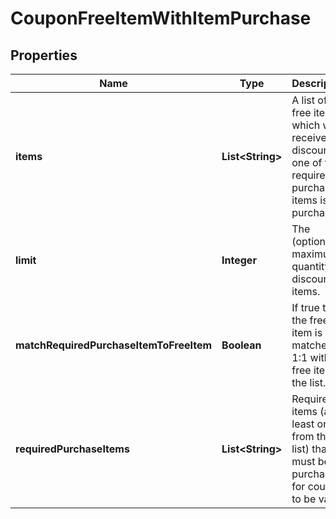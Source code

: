 

# CouponFreeItemWithItemPurchase


## Properties

| Name | Type | Description | Notes |
|------------ | ------------- | ------------- | -------------|
|**items** | **List&lt;String&gt;** | A list of free items which will receive a discount if one of the required purchase items is purchased. |  [optional] |
|**limit** | **Integer** | The (optional) maximum quantity of discounted items. |  [optional] |
|**matchRequiredPurchaseItemToFreeItem** | **Boolean** | If true then the free item is matched 1:1 with the free item in the list. |  [optional] |
|**requiredPurchaseItems** | **List&lt;String&gt;** | Required items (at least one from the list) that must be purchased for coupon to be valid |  [optional] |



